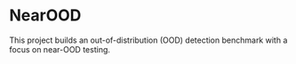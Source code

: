 # NearOOD
This project builds an out-of-distribution (OOD) detection benchmark with a focus on near-OOD testing.
